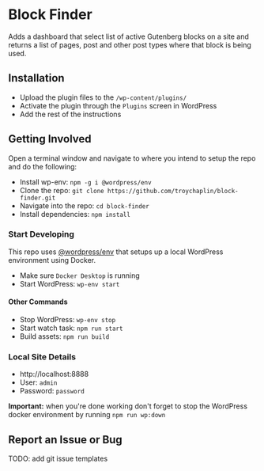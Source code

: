 # Block Finder

Adds a dashboard that select list of active Gutenberg blocks on a site and returns a list of pages, post and other post types where that block is being used.

## Installation

- Upload the plugin files to the `/wp-content/plugins/`
- Activate the plugin through the `Plugins` screen in WordPress
- Add the rest of the instructions

## Getting Involved

Open a terminal window and navigate to where you intend to setup the repo and do the following:

- Install wp-env: `npm -g i @wordpress/env`
- Clone the repo: `git clone https://github.com/troychaplin/block-finder.git`
- Navigate into the repo: `cd block-finder`
- Install dependencies: `npm install`

### Start Developing

This repo uses [@wordpress/env](https://github.com/WordPress/gutenberg/tree/HEAD/packages/env#readme) that setups up a local WordPress environment using Docker.

- Make sure `Docker Desktop` is running
- Start WordPress: `wp-env start`

#### Other Commands

- Stop WordPress: `wp-env stop`
- Start watch task: `npm run start`
- Build assets: `npm run build`

### Local Site Details

- http://localhost:8888
- User: `admin`
- Password: `password`

**Important:** when you're done working don't forget to stop the WordPress docker environment by running `npm run wp:down`

## Report an Issue or Bug

TODO: add git issue templates